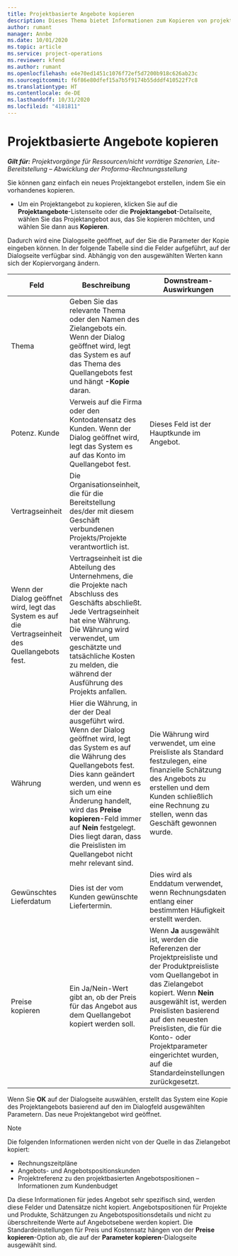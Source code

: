 ```yaml
---
title: Projektbasierte Angebote kopieren
description: Dieses Thema bietet Informationen zum Kopieren von projektbasierten Angeboten in Project Operations.
author: rumant
manager: Annbe
ms.date: 10/01/2020
ms.topic: article
ms.service: project-operations
ms.reviewer: kfend
ms.author: rumant
ms.openlocfilehash: e4e70ed1451c1076f72ef5d7200b918c626ab23c
ms.sourcegitcommit: f6f86e80dfef15a7b5f9174b55dddf410522f7c8
ms.translationtype: HT
ms.contentlocale: de-DE
ms.lasthandoff: 10/31/2020
ms.locfileid: "4181811"
---
```

# <a name="copy-project-based-quotes"></a>Projektbasierte Angebote kopieren

_**Gilt für:** Projektvorgänge für Ressourcen/nicht vorrätige Szenarien, Lite-Bereitstellung – Abwicklung der Proforma-Rechnungsstellung_

Sie können ganz einfach ein neues Projektangebot erstellen, indem Sie ein vorhandenes kopieren. 

- Um ein Projektangebot zu kopieren, klicken Sie auf die **Projektangebote**-Listenseite oder die **Projektangebot**-Detailseite, wählen Sie das Projektangebot aus, das Sie kopieren möchten, und wählen Sie dann aus **Kopieren**.

Dadurch wird eine Dialogseite geöffnet, auf der Sie die Parameter der Kopie eingeben können. In der folgende Tabelle sind die Felder aufgeführt, auf der Dialogseite verfügbar sind. Abhängig von den ausgewählten Werten kann sich der Kopiervorgang ändern.

| **Feld** | **Beschreibung** | **Downstream-Auswirkungen** |
| --- | --- | --- |
| Thema | Geben Sie das relevante Thema oder den Namen des Zielangebots ein. Wenn der Dialog geöffnet wird, legt das System es auf das Thema des Quellangebots fest und hängt **-Kopie** daran. | |
| Potenz. Kunde | Verweis auf die Firma oder den Kontodatensatz des Kunden. Wenn der Dialog geöffnet wird, legt das System es auf das Konto im Quellangebot fest. | Dieses Feld ist der Hauptkunde im Angebot. |
| Vertragseinheit | Die Organisationseinheit, die für die Bereitstellung des/der mit diesem Geschäft verbundenen Projekts/Projekte verantwortlich ist.
Wenn der Dialog geöffnet wird, legt das System es auf die Vertragseinheit des Quellangebots fest. | Vertragseinheit ist die Abteilung des Unternehmens, die die Projekte nach Abschluss des Geschäfts abschließt. Jede Vertragseinheit hat eine Währung. Die Währung wird verwendet, um geschätzte und tatsächliche Kosten zu melden, die während der Ausführung des Projekts anfallen. |
| Währung | Hier die Währung, in der der Deal ausgeführt wird. Wenn der Dialog geöffnet wird, legt das System es auf die Währung des Quellangebots fest. Dies kann geändert werden, und wenn es sich um eine Änderung handelt, wird das **Preise kopieren**-Feld immer auf **Nein** festgelegt. Dies liegt daran, dass die Preislisten im Quellangebot nicht mehr relevant sind. | Die Währung wird verwendet, um eine Preisliste als Standard festzulegen, eine finanzielle Schätzung des Angebots zu erstellen und dem Kunden schließlich eine Rechnung zu stellen, wenn das Geschäft gewonnen wurde. |
| Gewünschtes Lieferdatum | Dies ist der vom Kunden gewünschte Liefertermin. | Dies wird als Enddatum verwendet, wenn Rechnungsdaten entlang einer bestimmten Häufigkeit erstellt werden. |
| Preise kopieren | Ein Ja/Nein-Wert gibt an, ob der Preis für das Angebot aus dem Quellangebot kopiert werden soll. | Wenn **Ja** ausgewählt ist, werden die Referenzen der Projektpreisliste und der Produktpreisliste vom Quellangebot in das Zielangebot kopiert. Wenn **Nein** ausgewählt ist, werden Preislisten basierend auf den neuesten Preislisten, die für die Konto- oder Projektparameter eingerichtet wurden, auf die Standardeinstellungen zurückgesetzt. |

Wenn Sie **OK** auf der Dialogseite auswählen, erstellt das System eine Kopie des Projektangebots basierend auf den im Dialogfeld ausgewählten Parametern. Das neue Projektangebot wird geöffnet. 

> [!NOTE]
> Die folgenden Informationen werden nicht von der Quelle in das Zielangebot kopiert:
>
> - Rechnungszeitpläne
> - Angebots- und Angebotspositionskunden
> - Projektreferenz zu den projektbasierten Angebotspositionen – Informationen zum Kundenbudget
>
>Da diese Informationen für jedes Angebot sehr spezifisch sind, werden diese Felder und Datensätze nicht kopiert. Angebotspositionen für Projekte und Produkte, Schätzungen zu Angebotspositionsdetails und nicht zu überschreitende Werte auf Angebotsebene werden kopiert. Die Standardeinstellungen für Preis und Kostensatz hängen von der **Preise kopieren**-Option ab, die auf der **Parameter kopieren**-Dialogseite ausgewählt sind.
